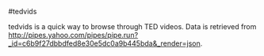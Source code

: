 #tedvids

tedvids is a quick way to browse through TED videos. Data is retrieved from 
http://pipes.yahoo.com/pipes/pipe.run?_id=c6b9f27dbbdfed8e30e5dc0a9b445bda&_render=json.